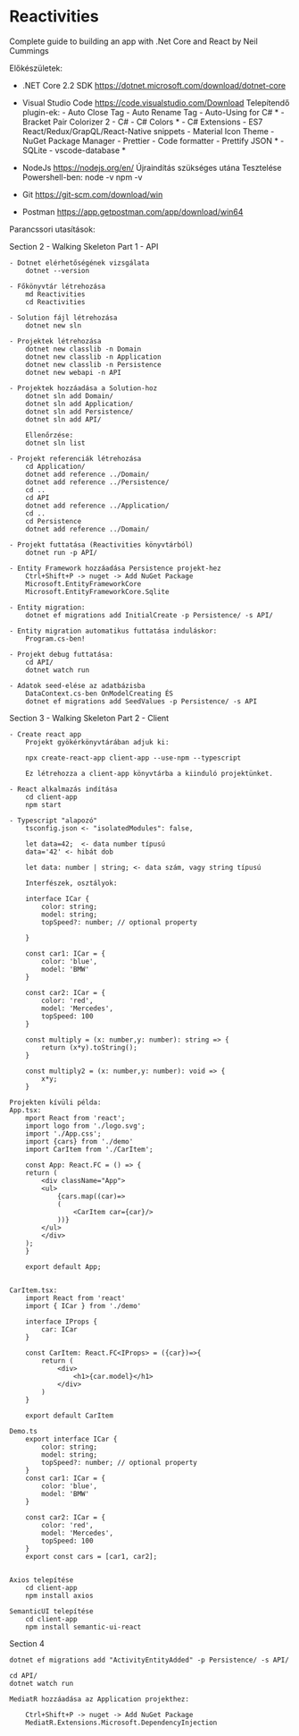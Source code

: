 # Reactivities
Complete guide to building an app with .Net Core and React by Neil Cummings

Előkészületek:
- .NET Core 2.2 SDK
	https://dotnet.microsoft.com/download/dotnet-core
- Visual Studio Code
	https://code.visualstudio.com/Download
	Telepítendő plugin-ek:
		- Auto Close Tag
		- Auto Rename Tag
		- Auto-Using for C# *
		- Bracket Pair Colorizer 2
		- C#
		- C# Colors *
		- C# Extensions
		- ES7 React/Redux/GrapQL/React-Native snippets 
		- Material Icon Theme
		- NuGet Package Manager
		- Prettier - Code formatter
		- Prettify JSON *
		- SQLite
		- vscode-database *

- NodeJs
	https://nodejs.org/en/
  Újraindítás szükséges utána
	Tesztelése Powershell-ben:
		node -v
		npm -v

- Git
	https://git-scm.com/download/win

- Postman
	https://app.getpostman.com/app/download/win64

Parancssori utasítások:

Section 2 - Walking Skeleton Part 1 - API

	- Dotnet elérhetőségének vizsgálata
		dotnet --version
	
	- Főkönyvtár létrehozása
		md Reactivities
		cd Reactivities
	
	- Solution fájl létrehozása
		dotnet new sln
	
	- Projektek létrehozása
		dotnet new classlib -n Domain
		dotnet new classlib -n Application
		dotnet new classlib -n Persistence
		dotnet new webapi -n API

	- Projektek hozzáadása a Solution-hoz
		dotnet sln add Domain/
		dotnet sln add Application/
		dotnet sln add Persistence/
		dotnet sln add API/

		Ellenőrzése:
		dotnet sln list

	- Projekt referenciák létrehozása
		cd Application/
		dotnet add reference ../Domain/
		dotnet add reference ../Persistence/
		cd ..
		cd API
		dotnet add reference ../Application/
		cd ..
		cd Persistence
		dotnet add reference ../Domain/
		
	- Projekt futtatása (Reactivities könyvtárból)
		dotnet run -p API/
	
	- Entity Framework hozzáadása Persistence projekt-hez
		Ctrl+Shift+P -> nuget -> Add NuGet Package
		Microsoft.EntityFrameworkCore
		Microsoft.EntityFrameworkCore.Sqlite

	- Entity migration:
		dotnet ef migrations add InitialCreate -p Persistence/ -s API/

	- Entity migration automatikus futtatása induláskor:
		Program.cs-ben!

	- Projekt debug futtatása:
		cd API/
		dotnet watch run

	- Adatok seed-elése az adatbázisba
		DataContext.cs-ben OnModelCreating ÉS
		dotnet ef migrations add SeedValues -p Persistence/ -s API

		

Section 3 - Walking Skeleton Part 2 - Client

	- Create react app
		Projekt gyökérkönyvtárában adjuk ki:
		
		npx create-react-app client-app --use-npm --typescript

		Ez létrehozza a client-app könyvtárba a kiinduló projektünket.

	- React alkalmazás indítása
		cd client-app
		npm start

	- Typescript "alapozó"
		tsconfig.json <- "isolatedModules": false,

		let data=42;  <- data number típusú
		data='42' <- hibát dob

		let data: number | string; <- data szám, vagy string típusú

		Interfészek, osztályok:

		interface ICar {
			color: string;
			model: string;
			topSpeed?: number; // optional property

		}

		const car1: ICar = {
			color: 'blue',
			model: 'BMW'
		}

		const car2: ICar = {
			color: 'red',
			model: 'Mercedes',
			topSpeed: 100
		}

		const multiply = (x: number,y: number): string => {
			return (x*y).toString();
		}

		const multiply2 = (x: number,y: number): void => {
			x*y;
		}		
			
	Projekten kívüli példa:
	App.tsx:
		mport React from 'react';
		import logo from './logo.svg';
		import './App.css';
		import {cars} from './demo'
		import CarItem from './CarItem';

		const App: React.FC = () => {
		return (
			<div className="App">
			<ul>
				{cars.map((car)=>
				(
					<CarItem car={car}/>
				))}
			</ul>
			</div>
		);
		}

		export default App;


	CarItem.tsx:
		import React from 'react'
		import { ICar } from './demo'

		interface IProps {
			car: ICar
		}

		const CarItem: React.FC<IProps> = ({car})=>{
			return (
				<div>
					<h1>{car.model}</h1>
				</div>
			)
		}

		export default CarItem
	
	Demo.ts
		export interface ICar {
			color: string;
			model: string;
			topSpeed?: number; // optional property
		}
		const car1: ICar = {
			color: 'blue',
			model: 'BMW'
		}

		const car2: ICar = {
			color: 'red',
			model: 'Mercedes',
			topSpeed: 100
		}		
		export const cars = [car1, car2];	


	Axios telepítése
		cd client-app
		npm install axios

	SemanticUI telepítése
		cd client-app
		npm install semantic-ui-react

Section 4

	dotnet ef migrations add "ActivityEntityAdded" -p Persistence/ -s API/

	cd API/
	dotnet watch run

	MediatR hozzáadása az Application projekthez:

		Ctrl+Shift+P -> nuget -> Add NuGet Package
		MediatR.Extensions.Microsoft.DependencyInjection

		